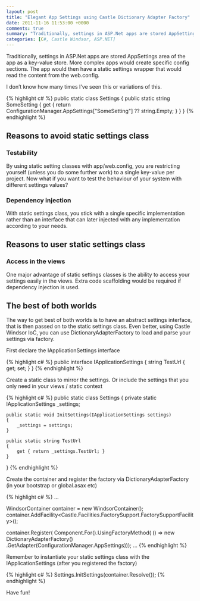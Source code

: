```yaml
---
layout: post
title: "Elegant App Settings using Castle Dictionary Adapter Factory"
date: 2011-11-16 11:53:00 +0000
comments: true
summary: "Traditionally, settings in ASP.Net apps are stored AppSettings area of the app as a key-value store. More complex apps would create specific config sections. The app would then have a static settings wrapper that would read the content from the web.config."
categories: [C#, Castle Windsor, ASP.NET]
---
```


Traditionally, settings in ASP.Net apps are stored AppSettings area of the app as a key-value store. More complex apps would create specific config sections. The app would then have a static settings wrapper that would read the content from the web.config.
<!--more-->


I don’t know how many times I’ve seen this or variations of this.

{% highlight c# %}
public static class Settings
{
    public static string SomeSetting
    {
        get { return ConfigurationManager.AppSettings["SomeSetting"] ?? string.Empty; }
    }
}
{% endhighlight %}


Reasons to avoid static settings class
-------------------

### Testability

By using static setting classes with app/web.config, you are restricting yourself (unless you do some further work) to a single key-value per project. Now what if you want to test the behaviour of your system with different settings values?

### Dependency injection

With static settings class, you stick with a single specific implementation rather than an interface that can later injected with any implementation according to your needs.

Reasons to user static settings class
-------------------

### Access in the views

One major advantage of static settings classes is the ability to access your settings easily in the views. Extra code scaffolding would be required if dependency injection is used.

The best of both worlds
-------------------

The way to get best of both worlds is to have an abstract settings interface, that is then passed on to the static settings class. Even better, using Castle Windsor IoC, you can use DictionaryAdapterFactory to load and parse your settings via factory.

First declare the IApplicationSettings interface

{% highlight c# %}
public interface IApplicationSettings
{
    string TestUrl { get; set; } 
}
{% endhighlight %}

Create a static class to mirror the settings. Or include the settings that you only need in your views / static context

{% highlight c# %}
public static class Settings
{
    private static IApplicationSettings _settings;
 
    public static void InitSettings(IApplicationSettings settings)
    {
        _settings = settings;
    }
 
    public static string TestUrl
    {
        get { return _settings.TestUrl; }
    }
}
{% endhighlight %}

Create the container and register the factory via DictionaryAdapterFactory (in your bootstrap or global.asax etc)

{% highlight c# %}
...
 
WindsorContainer container = new WindsorContainer();
container.AddFacility<Castle.Facilities.FactorySupport.FactorySupportFacility>();
 
container.Register(
    Component.For<IApplicationSettings>().UsingFactoryMethod(
        () => new DictionaryAdapterFactory()
             .GetAdapter<IApplicationSettings>(ConfigurationManager.AppSettings)));
...
{% endhighlight %}

Remember to instantiate your static settings class with the IApplicationSettings (after you registered the factory)

{% highlight c# %}
Settings.InitSettings(container.Resolve<IApplicationSettings>());
{% endhighlight %}

Have fun!